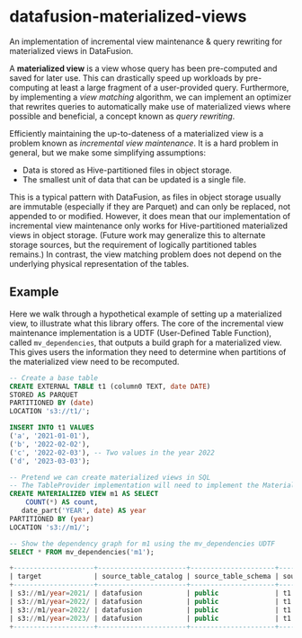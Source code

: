 # datafusion-materialized-views

An implementation of incremental view maintenance & query rewriting for materialized views in DataFusion.

A **materialized view** is a view whose query has been pre-computed and saved for later use. This can drastically speed up workloads by pre-computing at least a large fragment of a user-provided query. Furthermore, by implementing a _view matching_ algorithm, we can implement an optimizer that rewrites queries to automatically make use of materialized views where possible and beneficial, a concept known as *query rewriting*.

Efficiently maintaining the up-to-dateness of a materialized view is a problem known as *incremental view maintenance*. It is a hard problem in general, but we make some simplifying assumptions:

* Data is stored as Hive-partitioned files in object storage.
* The smallest unit of data that can be updated is a single file.

This is a typical pattern with DataFusion, as files in object storage usually are immutable (especially if they are Parquet) and can only be replaced, not appended to or modified. However, it does mean that our implementation of incremental view maintenance only works for Hive-partitioned materialized views in object storage. (Future work may generalize this to alternate storage sources, but the requirement of logically partitioned tables remains.) In contrast, the view matching problem does not depend on the underlying physical representation of the tables.

## Example

Here we walk through a hypothetical example of setting up a materialized view, to illustrate
what this library offers. The core of the incremental view maintenance implementation is a UDTF (User-Defined Table Function), 
called `mv_dependencies`, that outputs a build graph for a materialized view. This gives users the information they need to determine
when partitions of the materialized view need to be recomputed.

```sql
-- Create a base table
CREATE EXTERNAL TABLE t1 (column0 TEXT, date DATE)
STORED AS PARQUET
PARTITIONED BY (date)
LOCATION 's3://t1/';

INSERT INTO t1 VALUES 
('a', '2021-01-01'), 
('b', '2022-02-02'), 
('c', '2022-02-03'), -- Two values in the year 2022
('d', '2023-03-03');

-- Pretend we can create materialized views in SQL
-- The TableProvider implementation will need to implement the Materialized trait.
CREATE MATERIALIZED VIEW m1 AS SELECT
    COUNT(*) AS count,
   date_part('YEAR', date) AS year
PARTITIONED BY (year)
LOCATION 's3://m1/';

-- Show the dependency graph for m1 using the mv_dependencies UDTF
SELECT * FROM mv_dependencies('m1');

+--------------------+----------------------+---------------------+-------------------+--------------------------------------+----------------------+
| target             | source_table_catalog | source_table_schema | source_table_name | source_uri                           | source_last_modified |
+--------------------+----------------------+---------------------+-------------------+--------------------------------------+----------------------+
| s3://m1/year=2021/ | datafusion           | public              | t1                | s3://t1/date=2021-01-01/data.parquet | 2023-07-11T16:29:26  |
| s3://m1/year=2022/ | datafusion           | public              | t1                | s3://t1/date=2022-02-02/data.parquet | 2023-07-11T16:45:22  |
| s3://m1/year=2022/ | datafusion           | public              | t1                | s3://t1/date=2022-02-03/data.parquet | 2023-07-11T16:45:44  |
| s3://m1/year=2023/ | datafusion           | public              | t1                | s3://t1/date=2023-03-03/data.parquet | 2023-07-11T16:45:44  |
+--------------------+----------------------+---------------------+-------------------+--------------------------------------+----------------------+
```

